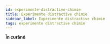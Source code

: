 ```yaml
---
id: experimente-distractive-chimie
title: Experimente distractive chimie
sidebar_label: Experimente distractive chimie
tags: experimente distractive chimie
---
```


**În curând**